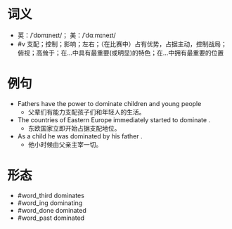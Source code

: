 # 词义
- 英：/ˈdɒmɪneɪt/； 美：/ˈdɑːmɪneɪt/
- #v 支配；控制；影响；左右；（在比赛中）占有优势，占据主动，控制战局；俯视；高耸于；在…中具有最重要(或明显)的特色；在…中拥有最重要的位置
# 例句
- Fathers have the power to dominate children and young people
	- 父辈们有能力支配孩子们和年轻人的生活。
- The countries of Eastern Europe immediately started to dominate .
	- 东欧国家立即开始占据支配地位。
- As a child he was dominated by his father .
	- 他小时候由父亲主宰一切。
# 形态
- #word_third dominates
- #word_ing dominating
- #word_done dominated
- #word_past dominated

